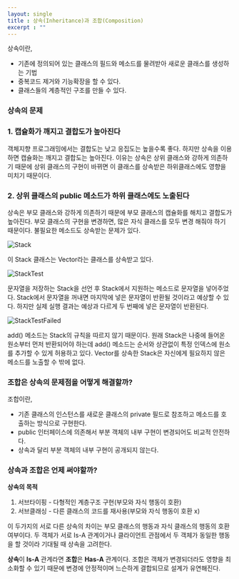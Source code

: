 ```yaml
---
layout: single
title : 상속(Inheritance)과 조합(Composition)
excerpt : ""
---
```


상속이란,

- 기존에 정의되어 있는 클래스의 필드와 메소드를 물려받아 새로운 클래스를 생성하는 기법
- 중복코드 제거와 기능확장을 할 수 있다.
- 클래스들의 계층적인 구조를 만들 수 있다.

### 상속의 문제

### 1. 캡슐화가 깨지고 결합도가 높아진다

객체지향 프로그래밍에서는 결합도는 낮고 응집도는 높을수록 좋다. 하지만 상속을 이용하면 캡슐화는 깨지고 결합도는 높아진다. 이유는 상속은 상위 클래스와 강하게 의존하기 때문에 상위 클래스의 구현이 바뀌면 이 클래스를 상속받은 하위클래스에도 영향을 미치기 때문이다. 

### 2. 상위 클래스의 public 메소드가 하위 클래스에도 노출된다

상속은 부모 클래스와 강하게 의존하기 때문에 부모 클래스의 캡슐화를 해치고 결합도가 높아진다. 부모 클래스의 구현을 변경하면, 많은 자식 클래스를 모두 변경 해줘야 하기 때문이다. 불필요한 메소드도 상속받는 문제가 있다.

![Stack](https://user-images.githubusercontent.com/96303344/193419142-b7c466f7-3e35-4ee2-8972-dff427cd0c33.png)

이 Stack 클래스는 Vector라는 클래스를 상속받고 있다.

![StackTest](https://user-images.githubusercontent.com/96303344/193419302-91699b7e-07bd-4bd1-82f4-12a494ce3a25.png)

문자열을 저장하는 Stack을 선언 후 Stack에서 지원하는 메소드로 문자열을 넣어주었다. Stack에서 문자열을 꺼내면 마지막에 넣은 문자열이 반환될 것이라고 예상할 수 있다. 하지만 실제 실행 결과는 예상과 다르게 두 번째에 넣은 문자열이 반환된다.

![StackTestFailed](https://user-images.githubusercontent.com/96303344/193419314-eda8024c-6ade-4b45-811f-21a585932bc4.png)

add() 메소드는 Stack의 규칙을 따르지 않기 때문이다. 원래 Stack은 나중에 들어온 원소부터 먼저 반환되어야 하는데 add() 메소드는 순서와 상관없이 특정 인덱스에 원소를 추가할 수 있게 허용하고 있다. Vector를 상속한 Stack은 자신에게 필요하지 않은 메소드를 노출할 수 밖에 없다.

### 조합은 상속의 문제점을 어떻게 해결할까?

조합이란,

- 기존 클래스의 인스턴스를 새로운 클래스의 private 필드로 참조하고 메소드를 호출하는 방식으로 구현한다. 
- public 인터페이스에 의존해서 부분 객체의 내부 구현이 변경되어도 비교적 안전하다.
- 상속과 달리 부분 객체의 내부 구현이 공개되지 않는다.

### 상속과 조합은 언제 써야할까?

**상속의 목적**

1. 서브타이핑 - 다형적인 계층구조 구현(부모와 자식 행동이 호환)
2. 서브클래싱 - 다른 클래스의 코드를 재사용(부모와 자식 행동이 호환 x)

이 두가지의 서로 다른 상속의 차이는 부모 클래스의 행동과 자식 클래스의 행동의 호환여부이다. 두 객체가 서로 Is-A 관계이거나 클라이언트 관점에서 두 객체가 동일한 행동을 할 것이라 기대될 때 상속을 고려한다.

**상속**이 **Is-A** 관계라면 **조합**은 **Has-A** 관계이다. 조합은 객체가 변경되더라도 영향을 최소화할 수 있기 때문에 변경에 안정적이며 느슨하게 결합되므로 설계가 유연해진다.




